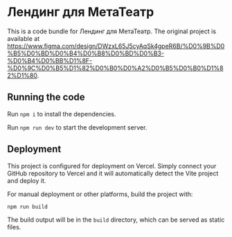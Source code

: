 # Лендинг для МетаТеатр

This is a code bundle for Лендинг для МетаТеатр. The original project is available at https://www.figma.com/design/DWzxL65J5cyAqSk4gpeR6B/%D0%9B%D0%B5%D0%BD%D0%B4%D0%B8%D0%BD%D0%B3-%D0%B4%D0%BB%D1%8F-%D0%9C%D0%B5%D1%82%D0%B0%D0%A2%D0%B5%D0%B0%D1%82%D1%80.

## Running the code

Run `npm i` to install the dependencies.

Run `npm run dev` to start the development server.

## Deployment

This project is configured for deployment on Vercel. Simply connect your GitHub repository to Vercel and it will automatically detect the Vite project and deploy it.

For manual deployment or other platforms, build the project with:
```bash
npm run build
```

The build output will be in the `build` directory, which can be served as static files.